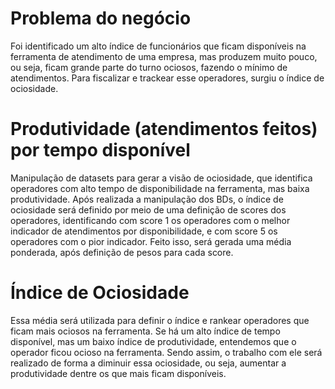 # Problema do negócio

Foi identificado um alto índice de funcionários que ficam disponíveis na ferramenta de atendimento de uma empresa, mas produzem muito pouco, ou seja, ficam grande parte do turno ociosos, fazendo o mínimo de atendimentos. Para fiscalizar e trackear esse operadores, surgiu o índice de ociosidade.

# Produtividade (atendimentos feitos) por tempo disponível

Manipulação de datasets para gerar a visão de ociosidade, que identifica operadores com alto tempo de disponibilidade na ferramenta, mas baixa produtividade.
Após realizada a manipulação dos BDs, o índice de ociosidade será definido por meio de uma definição de scores dos operadores, identificando com score 1 os operadores com o melhor indicador de atendimentos por disponibilidade, e com score 5 os operadores com o pior indicador. Feito isso, será gerada uma média ponderada, após definição de pesos para cada score.

# Índice de Ociosidade

Essa média será utilizada para definir o índice e rankear operadores que ficam mais ociosos na ferramenta. Se há um alto índice de tempo disponível, mas um baixo índice de produtividade, entendemos que o operador ficou ocioso na ferramenta. Sendo assim, o trabalho com ele será realizado de forma a diminuir essa ociosidade, ou seja, aumentar a produtividade dentre os que mais ficam disponíveis.
